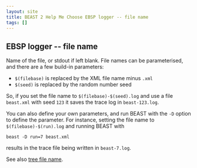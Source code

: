 ```yaml
---
layout: site
title: BEAST 2 Help Me Choose EBSP logger -- file name
tags: []
---
```


## EBSP logger -- file name

Name of the file, or stdout if left blank.
File names can be parameterised, and there are a few build-in parameters: 

* `$(filebase)` is replaced by the XML file name minus `.xml`
* `$(seed)` is replaced by the random number seed

So, if you set the file name to `$(filebase)-$(seed).log` and use a file `beast.xml` with seed `123` it saves the trace log in `beast-123.log`.

You can also define your own parameters, and run BEAST with the `-D` option to define the parameter.
For instance, setting the file name to `$(filebase)-$(run).log` and running BEAST with 

```
beast -D run=7 beast.xml
```

results in the trace file being written in `beast-7.log`.

See also [tree file name](../../treefile/fileName/).
